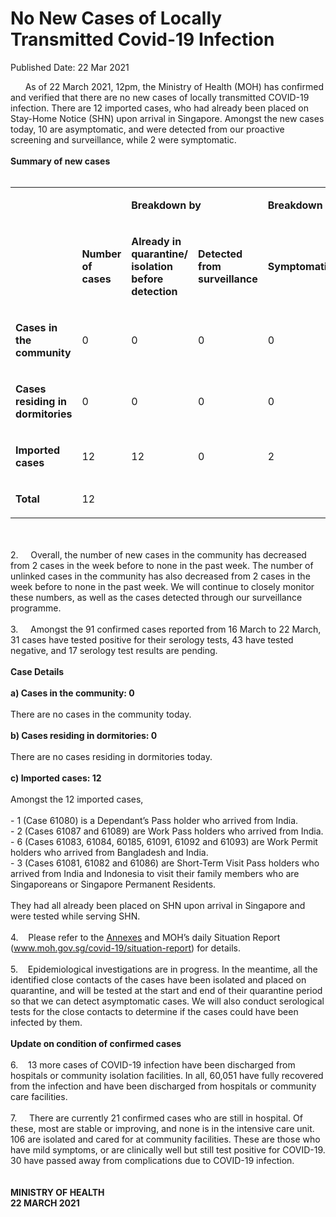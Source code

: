 <html>
    <meta http-equiv="Content-Type" content="text/html; charset=utf-8"/>
    <meta charset="utf-8"/>
    <title>No New Cases of Locally Transmitted Covid-19 Infection </title>
    <body><h1>No New Cases of Locally Transmitted Covid-19 Infection </h1>
    <p>Published Date: 22 Mar 2021</p> &nbsp; &nbsp; &nbsp; As of 22 March 2021, 12pm, the Ministry of Health (MOH) has confirmed and verified that there are no new cases of locally transmitted COVID-19 infection. There are 12 imported cases, who had already been placed on Stay-Home Notice (SHN) upon arrival in Singapore. Amongst the new cases today, 10 are asymptomatic, and were detected from our proactive screening and surveillance, while 2 were symptomatic.&nbsp;&nbsp;<br><br><strong>Summary of new cases</strong><br><div><br><div dir="ltr" align="left"><table><colgroup><col width="129"><col width="60"><col width="16"><col width="96"><col width="96"><col width="16"><col width="96"><col width="96"></colgroup><tbody><tr><td><strong><br></strong></td><td><strong><br></strong></td><td colspan="2"><p dir="ltr"><strong>Breakdown by</strong></p></td><td colspan="2"><p dir="ltr"><strong>Breakdown by</strong></p></td></tr><tr><td><strong><br></strong></td><td><p dir="ltr"><strong>Number of cases</strong></p></td><td><p dir="ltr"><strong>Already in quarantine/ isolation before detection</strong></p></td><td><p dir="ltr"><strong>Detected from surveillance</strong></p></td><td><p dir="ltr"><strong>Symptomatic</strong></p></td><td><p dir="ltr"><strong>Asymptomatic</strong></p></td></tr><tr><td><p dir="ltr"><strong>Cases in the community</strong></p></td><td><p dir="ltr">0</p></td><td><p dir="ltr">0</p></td><td><p dir="ltr">0</p></td><td><p dir="ltr">0</p></td><td><p dir="ltr">0</p></td></tr><tr><td><p dir="ltr"><strong>Cases residing in dormitories</strong></p></td><td><p dir="ltr">0</p></td><td><p dir="ltr">0</p></td><td><p dir="ltr">0</p></td><td><p dir="ltr">0</p></td><td><p dir="ltr">0</p></td></tr><tr><td><p dir="ltr"><strong>Imported cases</strong></p></td><td><p dir="ltr">12</p></td><td><p dir="ltr">12</p></td><td><p dir="ltr">0</p></td><td><p dir="ltr">2</p></td><td><p dir="ltr">10</p></td></tr><tr><td><p dir="ltr"><strong>Total</strong></p></td><td><p dir="ltr">12</p></td><td><br></td><td><br></td><td><br></td><td><br></td></tr></tbody></table></div><br><br>2.&nbsp; &nbsp; &nbsp;Overall, the number of new cases in the community has decreased from 2 cases in the week before to none in the past week. The number of unlinked cases in the community has also decreased from 2 cases in the week before to none in the past week. We will continue to closely monitor these numbers, as well as the cases detected through our surveillance programme.<br><br>3.&nbsp; &nbsp; &nbsp;Amongst the 91 confirmed cases reported from 16 March to 22 March, 31 cases have tested positive for their serology tests, 43 have tested negative, and 17 serology test results are pending.<br><br><strong>Case Details</strong><br><br><strong>a) Cases in the community: 0</strong><br><div><br>There are no cases in the community today.&nbsp;<br><br><strong>b) Cases residing in dormitories: 0</strong><br><br>There are no cases residing in dormitories today.&nbsp;<br><br><strong>c) Imported cases: 12</strong><br><br>Amongst the 12 imported cases,&nbsp;<br><br>- 1 (Case 61080) is a Dependant’s Pass holder who arrived from India.<br>- 2 (Cases 61087 and 61089) are Work Pass holders who arrived from India.<br>- 6 (Cases 61083, 61084, 60185, 61091, 61092 and 61093) are Work Permit holders who arrived from Bangladesh and India.<br>- 3 (Cases 61081, 61082 and 61086) are Short-Term Visit Pass holders who arrived from India and Indonesia to visit their family members who are Singaporeans or Singapore Permanent Residents.&nbsp;<br><br>They had all already been placed on SHN upon arrival in Singapore and were tested while serving SHN.&nbsp;<br><br>4.&nbsp; &nbsp; Please refer to the <a href="/docs/librariesprovider5/default-document-library/annexesb4f0382f64db40a6a278584d486a73e6.pdf?sfvrsn=882b786f_0" title="Annexes">Annexes</a>&nbsp;and MOH’s daily Situation Report (<a href="https://www.moh.gov.sg/covid-19/situation-report" title="" class="" target="">www.moh.gov.sg/covid-19/situation-report</a>) for details.&nbsp;<br><br>5.&nbsp; &nbsp; Epidemiological investigations are in progress. In the meantime, all the identified close contacts of the cases have been isolated and placed on quarantine, and will be tested at the start and end of their quarantine period so that we can detect asymptomatic cases. We will also conduct serological tests for the close contacts to determine if the cases could have been infected by them.<br><br><strong>Update on condition of confirmed cases</strong><br><br>6.&nbsp; &nbsp; 13 more cases of COVID-19 infection have been discharged from hospitals or community isolation facilities. In all, 60,051 have fully recovered from the infection and have been discharged from hospitals or community care facilities.&nbsp;<br><br>7.&nbsp; &nbsp; &nbsp;There are currently 21 confirmed cases who are still in hospital. Of these, most are stable or improving, and none is in the intensive care unit. 106 are isolated and cared for at community facilities. These are those who have mild symptoms, or are clinically well but still test positive for COVID-19. 30 have passed away from complications due to COVID-19 infection.&nbsp;<br><br><br><strong>MINISTRY OF HEALTH<br>22 MARCH 2021</strong><br>&nbsp;<br><div><br></div></div><br></div></body>
</html>